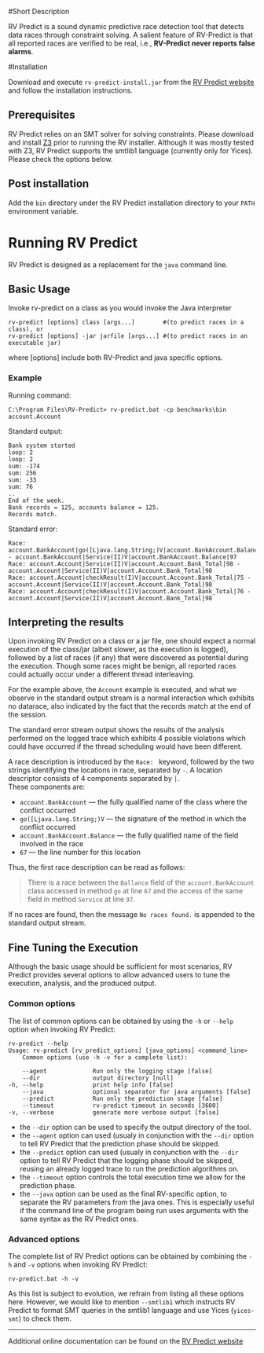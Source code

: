 #Short Description

RV Predict is a sound dynamic predictive race detection tool that detects 
data races through constraint solving. 
A salient feature of RV-Predict is that all reported races are verified to be 
real, i.e., **RV-Predict never reports false alarms**.

#Installation

Download and execute `rv-predict-install.jar` from the 
[RV Predict website](http://runtimeverification.com/predict) 
and follow the installation instructions.

## Prerequisites

RV Predict relies on an SMT solver for solving constraints. Please download and 
install [Z3](http://z3.codeplex.com) prior to running the RV installer. Although it was mostly tested with Z3, RV Predict supports the smtlib1 language 
(currently only for Yices).  Please check the options below.

## Post installation

Add the `bin` directory under the RV Predict installation directory to your 
`PATH` environment variable.

# Running RV Predict

RV Predict is designed as a replacement for the `java` command line. 

## Basic Usage

Invoke rv-predict on a class as you would invoke the Java interpreter

    rv-predict [options] class [args...]        #(to predict races in a class), or
    rv-predict [options] -jar jarfile [args...] #(to predict races in an executable jar)
where [options] include both RV-Predict and java specific options.

### Example

Running command:

    C:\Program Files\RV-Predict> rv-predict.bat -cp benchmarks\bin account.Account
Standard output:

    Bank system started
    loop: 2
    loop: 2
    sum: -174
    sum: 256
    sum: -33
    sum: 76
    ..
    End of the week.
    Bank records = 125, accounts balance = 125.
    Records match.

Standard error:

    Race: account.BankAccount|go([Ljava.lang.String;)V|account.BankAccount.Balance|67 - account.BankAccount|Service(II)V|account.BankAccount.Balance|97
    Race: account.Account|Service(II)V|account.Account.Bank_Total|98 - account.Account|Service(II)V|account.Account.Bank_Total|98
    Race: account.Account|checkResult(I)V|account.Account.Bank_Total|75 - account.Account|Service(II)V|account.Account.Bank_Total|98
    Race: account.Account|checkResult(I)V|account.Account.Bank_Total|76 - account.Account|Service(II)V|account.Account.Bank_Total|98  

## Interpreting the results

Upon invoking RV Predict on a class or a jar file, one should expect a normal 
execution of the class/jar (albeit slower, as the execution is logged), 
followed by a list of races (if any) that were discovered as potential during 
the execution.  Though some races might be benign, all reported races could 
actually occur under a different thread interleaving.

For the example above, the `Account` example is executed, and what we observe 
in the standard output stream is a normal interaction which exhibits no 
datarace, also indicated by the fact that the records match at the end of 
the session.

The standard error stream output shows the results of the analysis performed 
on the logged trace which exhibits 4 possible violations which could have 
occurred if the thread scheduling would have been different.

A race description is introduced by the `Race: ` keyword, followed by the 
two strings identifying the locations in race, separated by ` - `. 
A location descriptor consists of 4 components separated by `|`.  
These components are:

- `account.BankAccount` — the fully qualified name of the class where the
conflict occurred
- `go([Ljava.lang.String;)V` — the signature of the method in which the 
conflict occurred 
- `account.BankAccount.Balance` — the fully qualified name of the field 
involved in the race
- `67` — the line number for this location

Thus, the first race description can be read as follows:
> There is a race between the `Ballance` field of the `account.BankAccount`
> class accessed in method `go` at line `67` and the access of the same field 
> in method `Service` at line `97`.

If no races are found, then the message `No races found.` is appended to the
standard output stream.

## Fine Tuning the Execution

Although the basic usage should be sufficient for most scenarios, 
RV Predict provides several options to allow advanced users to tune 
the execution, analysis, and the produced output.

### Common options

The list of common options can be obtained by using the `-h` or `--help` 
option when invoking RV Predict:
 		
    rv-predict --help
    Usage: rv-predict [rv_predict_options] [java_options] <command_line>
        Common options (use -h -v for a complete list):

        --agent             Run only the logging stage [false]
        --dir               output directory [null]
    -h, --help              print help info [false]
        --java              optional separator for java arguments [false]
        --predict           Run only the prediction stage [false]
        --timeout           rv-predict timeout in seconds [3600]
    -v, --verbose           generate more verbose output [false]


- the `--dir` option can be used to specify the output directory of the tool.
- the `--agent` option can used (usualy in conjunction with the `--dir` option 
to tell RV Predict that the prediction phase should be skipped.
- the `--predict` option can used (usualy in conjunction with the `--dir` option 
to tell RV Predict that the logging phase should be skipped, reusing an already
logged trace to run the prediction algorithms on.
- the `--timeout` option controls the total execution time we allow for the 
prediction phase.
- the `--java` option can be used as the final RV-specific option, to separate
the RV parameters from the java ones.  This is especially useful if the command 
line of the program being run uses arguments with the same syntax as 
the RV Predict ones.

### Advanced options

The complete list of RV Predict options can be obtained by
combining the `-h` and `-v` options when invoking RV Predict:

    rv-predict.bat -h -v

As this list is subject to evolution, we refrain from listing all these 
options here.  However, we would like to mention `--smtlib1` which instructs
RV Predict to format SMT queries in the smtlib1 language and use Yices 
(`yices-smt`) to check them.

----------
Additional online documentation can be found on the 
[RV Predict website](http://runtimeverification.com/predict)
